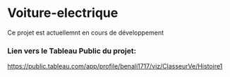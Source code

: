 # Voiture-electrique

Ce projet est actuellemnt en cours de développement

### Lien vers le Tableau Public du projet:  
https://public.tableau.com/app/profile/benali1717/viz/ClasseurVe/Histoire1
